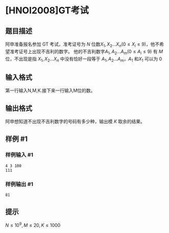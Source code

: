 # [HNOI2008]GT考试

## 题目描述

阿申准备报名参加 GT 考试，准考证号为 $N$ 位数$X_1,X_2…X_n(0\le X_i\le9)$，他不希望准考证号上出现不吉利的数字。
他的不吉利数字$A_1,A_2…A_m(0\le A_i\le 9)$ 有 $M$ 位，不出现是指 $X_1,X_2…X_n$ 中没有恰好一段等于 $A_1,A_2…A_m$，$A_1$ 和$X_1$ 可以为 $0$

## 输入格式

第一行输入N,M,K.接下来一行输入M位的数。

## 输出格式

阿申想知道不出现不吉利数字的号码有多少种，输出模 $K$ 取余的结果。

## 样例 #1

### 样例输入 #1
```
4 3 100
111
```

### 样例输出 #1

```
81
```

## 提示

$N\leq10^9,M\leq20,K\leq1000$
